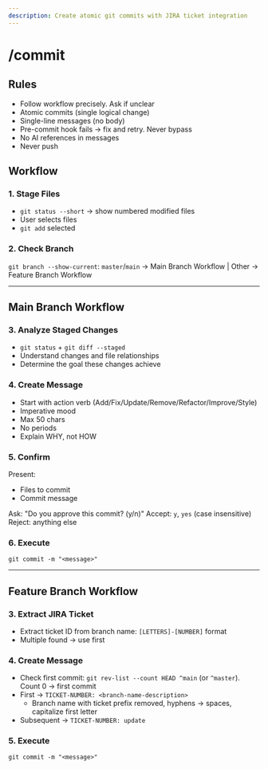 ```yaml
---
description: Create atomic git commits with JIRA ticket integration
---
```


# /commit

## Rules

- Follow workflow precisely. Ask if unclear
- Atomic commits (single logical change)
- Single-line messages (no body)
- Pre-commit hook fails → fix and retry. Never bypass
- No AI references in messages
- Never push

## Workflow

### 1. Stage Files

- `git status --short` → show numbered modified files
- User selects files
- `git add` selected

### 2. Check Branch

`git branch --show-current`: `master`/`main` → Main Branch Workflow | Other → Feature Branch Workflow

---

## Main Branch Workflow

### 3. Analyze Staged Changes

- `git status` + `git diff --staged`
- Understand changes and file relationships
- Determine the goal these changes achieve

### 4. Create Message

- Start with action verb (Add/Fix/Update/Remove/Refactor/Improve/Style)
- Imperative mood
- Max 50 chars
- No periods
- Explain WHY, not HOW

### 5. Confirm

Present:

- Files to commit
- Commit message

Ask: "Do you approve this commit? (y/n)"
Accept: `y`, `yes` (case insensitive)
Reject: anything else

### 6. Execute

`git commit -m "<message>"`

---

## Feature Branch Workflow

### 3. Extract JIRA Ticket

- Extract ticket ID from branch name: `[LETTERS]-[NUMBER]` format
- Multiple found → use first

### 4. Create Message

- Check first commit: `git rev-list --count HEAD ^main` (or `^master`). Count 0 → first commit
- First → `TICKET-NUMBER: <branch-name-description>`
  - Branch name with ticket prefix removed, hyphens → spaces, capitalize first letter
- Subsequent → `TICKET-NUMBER: update`

### 5. Execute

`git commit -m "<message>"`
